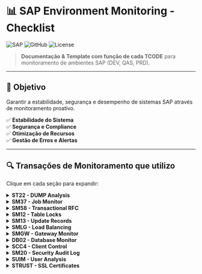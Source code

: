 # 📊 SAP Environment Monitoring - Checklist  

![SAP](https://img.shields.io/badge/SAP-0FAAFF?style=for-the-badge&logo=sap&logoColor=white)
![GitHub](https://img.shields.io/badge/GitHub-Repository-181717?style=for-the-badge&logo=github)
![License](https://img.shields.io/badge/License-MIT-green?style=for-the-badge)

> **Documentação & Template com função de cada TCODE** para monitoramento de ambientes SAP (DEV, QAS, PRD).  

---

## 📌 Objetivo  
Garantir a estabilidade, segurança e desempenho de sistemas SAP através de monitoramento proativo.  

✅ **Estabilidade do Sistema**  
✅ **Segurança e Compliance**  
✅ **Otimização de Recursos**  
✅ **Gestão de Erros e Alertas**  

---

## 🔍 Transações de Monitoramento que utilizo

Clique em cada seção para expandir:  

<details>
<summary><b>ST22 - DUMP Analysis</b></summary>

### 📋 Visão Geral  
Exibe dumps de erro (ABAP runtime errors).  

### 🛠 Monitoramento Recomendado  
- Verificar **diariamente** dumps críticos.  
- Configurar alertas via **CCMS (RZ20)**.  
- Ações: Corrigir programas com falhas recorrentes.  

### ⚠️ Riscos  
- Dumps não tratados podem causar instabilidade.  

</details>

<details>
<summary><b>SM37 - Job Monitor</b></summary>

### 📋 Visão Geral  
Monitora jobs em execução/histórico.  

### 🛠 Monitoramento Recomendado  
- Filtrar jobs **cancelados/erros**.  
- Verificar **long-running jobs**.  
- Ações: Reagendar jobs falhos.  

### ⚠️ Riscos  
- Jobs críticos parados impactam processos.  

</details>

<details>
<summary><b>SM58 - Transactional RFC</b></summary>

### 📋 Visão Geral  
Monitora erros de comunicação entre sistemas SAP (RFCs).  

### 🛠 Monitoramento Recomendado  
- Verificar filas com status **"Error"**.  
- Ações: Reprocessar RFCs pendentes ou reiniciar conexões.  

### ⚠️ Riscos  
- RFCs travados podem paralisar integrações.  

</details>

<details>
<summary><b>SM12 - Table Locks</b></summary>

### 📋 Visão Geral  
Lista bloqueios de tabela no sistema.  

### 🛠 Monitoramento Recomendado  
- Identificar bloqueios com mais de **15 minutos**.  
- Ações: Contatar usuário ou encerrar bloqueios manualmente.  

### ⚠️ Riscos  
- Deadlocks podem afetar desempenho.  

</details>

<details>
<summary><b>SM13 - Update Records</b></summary>

### 📋 Visão Geral  
Monitora registros de atualização (V1/V2).  

### 🛠 Monitoramento Recomendado  
- Verificar updates com status **"Failed"**.  
- Ações: Reprocessar manualmente ou analisar logs.  

### ⚠️ Riscos  
- Updates não processados corrompem dados.  

</details>

<details>
<summary><b>SMLG - Load Balancing</b></summary>

### 📋 Visão Geral  
Gerencia distribuição de carga entre servidores.  

### 🛠 Monitoramento Recomendado  
- Verificar **overload** em servidores específicos.  
- Ações: Ajustar parâmetros de balanceamento.  

### ⚠️ Riscos  
- Desbalanceamento causa lentidão.  

</details>

<details>
<summary><b>SMGW - Gateway Monitor</b></summary>

### 📋 Visão Geral  
Monitora conexões do SAP Gateway.  

### 🛠 Monitoramento Recomendado  
- Verificar **threads ocupadas**.  
- Ações: Reiniciar serviço se necessário.  

### ⚠️ Riscos  
- Gateway inativo impede comunicações externas.  

</details>

<details>
<summary><b>DB02 - Database Monitor</b></summary>

### 📋 Visão Geral  
Monitora saúde do banco de dados SAP.  

### 🛠 Monitoramento Recomendado  
- Checar alertas de **espaço em disco**.  
- Verificar status de **backups**.  

### ⚠️ Riscos  
- Falha no banco paralisa o sistema.  

</details>

<details>
<summary><b>SCC4 - Client Control</b></summary>

### 📋 Visão Geral  
Controla acessos a clientes SAP.  

### 🛠 Monitoramento Recomendado  
- Auditar **mudanças não autorizadas**.  
- Ações: Bloquear clientes em manutenção.  

### ⚠️ Riscos  
- Acessos indevidos violam compliance.  

</details>

<details>
<summary><b>SM20 - Security Audit Log</b></summary>

### 📋 Visão Geral  
Registra atividades de segurança.  

### 🛠 Monitoramento Recomendado  
- Buscar por **tentativas de login suspeitas**.  
- Ações: Reportar a equipe de segurança.  

### ⚠️ Riscos  
- Brechas de segurança não detectadas.  

</details>

<details>
<summary><b>SUIM - User Analysis</b></summary>

### 📋 Visão Geral  
Audita usuários e permissões.  

### 🛠 Monitoramento Recomendado  
- Identificar usuários **inativos >45 dias**.  
- Checar atribuição de **SAP_ALL**.  

### ⚠️ Riscos  
- Privilégios excessivos aumentam riscos.  

</details>

<details>
<summary><b>STRUST - SSL Certificates</b></summary>

### 📋 Visão Geral  
Gerencia certificados digitais.  

### 🛠 Monitoramento Recomendado  
- Verificar **validade de certificados**.  
- Ações: Renovar antes da expiração.  

### ⚠️ Riscos  
- Certificados expirados quebram conexões.  

</details>
